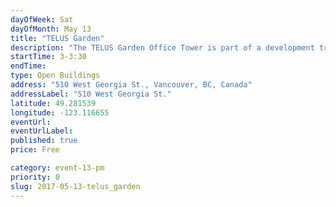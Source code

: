 ```yaml
---
dayOfWeek: Sat
dayOfMonth: May 13
title: "TELUS Garden"
description: "The TELUS Garden Office Tower is part of a development transforming an entire city block of downtown Vancouver into a vibrant, sustainable and complete community."
startTime: 3-3:30
endTime: 
type: Open Buildings
address: "510 West Georgia St., Vancouver, BC, Canada"
addressLabel: "510 West Georgia St."
latitude: 49.281539
longitude: -123.116655
eventUrl: 
eventUrlLabel: 
published: true
price: Free

category: event-13-pm
priority: 0
slug: 2017-05-13-telus_garden
---
```

